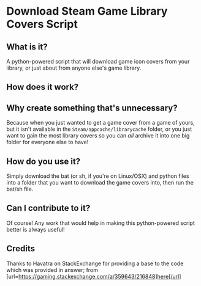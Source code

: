 # Download Steam Game Library Covers Script
## What is it?
A python-powered script that will download game icon covers from your library, or just about from anyone else's game library.
## How does it work?

## Why create something that's unnecessary?
Because when you just wanted to get a game cover from a game of yours, but it isn't available in the `Steam/appcache/librarycache` folder, or you just want to gain the most library covers so you can *all* archive it into one big folder for everyone else to have!
## How do you use it?
Simply download the bat (or sh, if you're on Linux/OSX) and python files into a folder that you want to download the game covers into, then run the bat/sh file.
## Can I contribute to it?
Of course! Any work that would help in making this python-powered script better is always useful!
## Credits
Thanks to Havatra on StackExchange for providing a base to the code which was provided in answer; from [url=https://gaming.stackexchange.com/a/359643/216848]here[/url]
